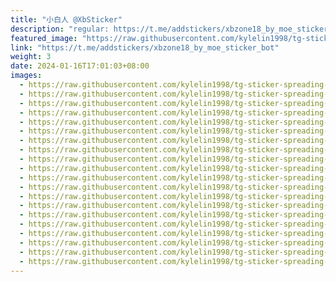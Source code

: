 ```yaml
---
title: "小白人 @XbSticker"
description: "regular: https://t.me/addstickers/xbzone18_by_moe_sticker_bot"
featured_image: "https://raw.githubusercontent.com/kylelin1998/tg-sticker-spreading-worldwide-images/main/img/c9cd1876-9f5f-413c-9801-8c53097ee76e.jpg"
link: "https://t.me/addstickers/xbzone18_by_moe_sticker_bot"
weight: 3
date: 2024-01-16T17:01:03+08:00
images:
  - https://raw.githubusercontent.com/kylelin1998/tg-sticker-spreading-worldwide-images/main/img/c9cd1876-9f5f-413c-9801-8c53097ee76e.jpg
  - https://raw.githubusercontent.com/kylelin1998/tg-sticker-spreading-worldwide-images/main/img/bff8631d-1579-4e9e-8d5a-cdf7890111d6.jpg
  - https://raw.githubusercontent.com/kylelin1998/tg-sticker-spreading-worldwide-images/main/img/9dcd5a9e-8a24-430a-a5e3-2312eba6baa8.jpg
  - https://raw.githubusercontent.com/kylelin1998/tg-sticker-spreading-worldwide-images/main/img/74da174c-e767-4c65-b7c7-4d77ff122f89.jpg
  - https://raw.githubusercontent.com/kylelin1998/tg-sticker-spreading-worldwide-images/main/img/3f599eec-7dcc-489a-8aee-abe29b027e8f.jpg
  - https://raw.githubusercontent.com/kylelin1998/tg-sticker-spreading-worldwide-images/main/img/6bddeb7f-1790-47a3-928a-8676c060701a.jpg
  - https://raw.githubusercontent.com/kylelin1998/tg-sticker-spreading-worldwide-images/main/img/8e4a19a6-bdf0-4207-8a98-ea804165dbbc.jpg
  - https://raw.githubusercontent.com/kylelin1998/tg-sticker-spreading-worldwide-images/main/img/df8f0f94-7b57-4745-bedc-729304825640.jpg
  - https://raw.githubusercontent.com/kylelin1998/tg-sticker-spreading-worldwide-images/main/img/837c8fb1-4ea1-40f2-aeda-79474db40fca.jpg
  - https://raw.githubusercontent.com/kylelin1998/tg-sticker-spreading-worldwide-images/main/img/0369155f-5ac6-4ef8-b150-1183b98b6c34.jpg
  - https://raw.githubusercontent.com/kylelin1998/tg-sticker-spreading-worldwide-images/main/img/62409e9b-0b10-448c-97b2-51c34e801f4a.jpg
  - https://raw.githubusercontent.com/kylelin1998/tg-sticker-spreading-worldwide-images/main/img/d2caa247-fd97-40ae-9975-3665caf6d6f9.jpg
  - https://raw.githubusercontent.com/kylelin1998/tg-sticker-spreading-worldwide-images/main/img/d2f6054c-cd1c-4898-9450-43c8771a3f70.jpg
  - https://raw.githubusercontent.com/kylelin1998/tg-sticker-spreading-worldwide-images/main/img/d821e175-5925-4cf3-810d-f24646a42b86.jpg
  - https://raw.githubusercontent.com/kylelin1998/tg-sticker-spreading-worldwide-images/main/img/2dcb2cc3-47ca-42bf-96ce-248ed94cfb55.jpg
  - https://raw.githubusercontent.com/kylelin1998/tg-sticker-spreading-worldwide-images/main/img/7085f8df-f436-4362-9f82-13d6681cc8f3.jpg
  - https://raw.githubusercontent.com/kylelin1998/tg-sticker-spreading-worldwide-images/main/img/8e6f4db3-adfa-41aa-8e5f-e1bad1b0ffff.jpg
  - https://raw.githubusercontent.com/kylelin1998/tg-sticker-spreading-worldwide-images/main/img/2d265ea9-3fea-4c02-b95b-121a86900580.jpg
  - https://raw.githubusercontent.com/kylelin1998/tg-sticker-spreading-worldwide-images/main/img/db2ce05c-8f27-43cd-a0a3-16cf91cf9392.jpg
  - https://raw.githubusercontent.com/kylelin1998/tg-sticker-spreading-worldwide-images/main/img/7ca5574f-44e8-4327-88af-17bd6d6cb2a1.jpg
---
```


